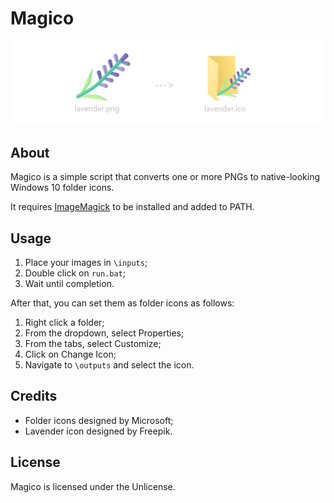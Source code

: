 # Magico
![Preview](./banner.png)

## About
Magico is a simple script that converts one or more PNGs to native-looking Windows 10 folder icons.

It requires [ImageMagick](https://imagemagick.org/) to be installed and added to PATH.

## Usage
1. Place your images in `\inputs`;
2. Double click on `run.bat`;
3. Wait until completion.

After that, you can set them as folder icons as follows:
1. Right click a folder;
2. From the dropdown, select Properties;
3. From the tabs, select Customize;
4. Click on Change Icon;
5. Navigate to `\outputs` and select the icon.

## Credits
- Folder icons designed by Microsoft;
- Lavender icon designed by Freepik.

## License
Magico is licensed under the Unlicense.

